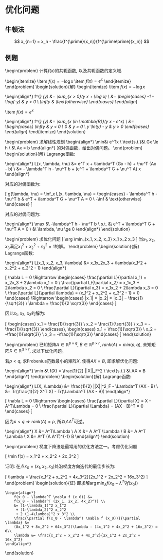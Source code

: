 # 优化问题

## 牛顿法

$$
x_{n+1} = x_n - \frac{f^{\prime}(x_n)}{f^{\prime\prime}(x_n)}
$$

## 例题

\begin{problem}
计算$f(x)$的共轭函数, 以及共轭函数的定义域.

\begin{itemize}
    \item $f(x) = - \log x$
    \item $f(x) = e^x$
\end{itemize}
\end{problem}
\begin{solution}{解}
\begin{itemize}
\item $f(x) = - \log x$

\begin{align*}
    f^{*} (y) &= \sup_{x > 0}(y x + \log x) \\
              &= \begin{cases}
                  -1 - \log(-y) & y < 0 \\
                  \infty & \text{otherwise}
              \end{cases}
\end{align*}

\item $f(x) = e^x$

\begin{align*}
    f^{*} (y) &= \sup_{x \in \mathbb{R}}(y x - e^x) \\
              &= \begin{cases}
                  \infty & y < 0 \\
                  0 & y = 0 \\
                  y \ln(y) - y & y > 0
              \end{cases}
\end{align*}
\end{itemize}
\end{solution}

\begin{problem}
求解线性规划
\begin{align*}
\min&\ e^Tx \\
\text{s.t.}&\ Gx \le h \\
           &\ Ax = b
\end{align*}
的对偶函数，给出对偶问题。
\end{problem}
\begin{solution}{解}
Lagrange函数:

\begin{align*}
    L(x, \lambda, \nu) &= e^T x + \lambda^T (Gx - h) + \nu^T (Ax - b) \\
                       &= - \lambda^T h - \nu^T b + (e^T + \lambda^T G + \nu^T A) x
\end{align*}

对应的对偶函数为:

\[
    g(\lambda, \nu) = \inf_x L(x, \lambda, \nu) = \begin{cases}
        - \lambda^T h - \nu^T b & e^T + \lambda^T G + \nu^T A = 0 \\
        -\inf & \text{otherwise}
    \end{cases}
\]

对应的对偶问题为:

\begin{align*}
    \max &\ -\lambda^T h - \nu^T b \\
    s.t. &\ e^T + \lambda^T G + \nu^T A = 0 \\
         &\ \lambda, \nu \ge 0
\end{align*}
\end{solution}

\begin{problem}
求优化问题
\[
\arg \min_{x_1, x_2, x_3} x_1 x_2 x_3
\]
当$x_1$, $x_2$, $x_3$满足$x_1^2 + x_2^2 + x_3^2 = 1$的解。
\end{problem}
\begin{solution}{解}
Lagrange函数:

\begin{align*}
    L(x_1, x_2, x_3, \lambda) &= x_1x_2x_3 + \lambda(x_1^2 + x_2^2 + x_3^2 - 1)
\end{align*}

\[
    \nabla L = 0 \Rightarrow
    \begin{cases}
        \frac{\partial L}{\partial x_1} = x_2x_3 + 2\lambda x_1 = 0 \\
        \frac{\partial L}{\partial x_2} = x_1x_3 + 2\lambda x_2 = 0 \\
        \frac{\partial L}{\partial x_3} = x_1x_2 + 2\lambda x_3 = 0 \\
        \frac{\partial L}{\partial \lambda} = (x_1^2 + x_2^2 + x_3^2 - 1) = 0
    \end{cases} \Rightarrow
    \begin{cases}
        |x_1| = |x_2| = |x_3| = \frac{1}{\sqrt{3}} \\
        \lambda = \frac{1}{2 \sqrt{3}}
    \end{cases}
\]

因此$x_1$, $x_2$, $x_3$的解为:

\[
    \begin{cases}
        x_1 = \frac{1}{\sqrt{3}} \\
        x_2 = \frac{1}{\sqrt{3}} \\
        x_3 = -\frac{1}{\sqrt{3}}
    \end{cases},
    \begin{cases}
        x_1 = \frac{1}{\sqrt{3}} \\
        x_2 = -\frac{1}{\sqrt{3}} \\
        x_3 = -\frac{1}{\sqrt{3}}
    \end{cases}
\]
\end{solution}

\begin{problem}
已知矩阵$A \in \mathbb{R}^{p \times q}$, $B \in \mathbb{R}^{p \times r}$,
$rank(A) = min(p, q)$, 未知矩阵$X \in \mathbb{R}^{q \times r}$,
求以下优化问题。

若$p < q$, 求Frobenius范数最小的矩阵$X$, 使得$AX = B$, 即求解优化问题:

\begin{align*}
\min &\ f(X) = \frac{1}{2} ||X||_F^2 \\
\text{s.t.} &\ AX = B
\end{align*}
\end{problem}
\begin{solution}{解}
Lagrange函数:

\begin{align*}
L(X, \Lambda) &= \frac{1}{2} ||X||^2_F - \Lambda^T (AX - B) \\
              &= Tr(\frac{1}{2} X^T X) - Tr(\Lambda^T (AX - B))
\end{align*}

\[
    \nabla L = 0 \Rightarrow
    \begin{cases}
        \frac{\partial L}{\partial X} = X - A^T\Lambda  = 0 \\
        \frac{\partial L}{\partial \Lambda} = (AX - B)^T = 0
    \end{cases}
\]

因为$p < q \Rightarrow rank(A) = p$, 所以$AA^T$可逆。

\begin{align*}
    X &= A^T\Lambda \\
    A X &= A A^T \Lambda \\
    B &= A A^T \Lambda \\
    X &= A^T (A A^T)^{-1} B
\end{align*}
\end{solution}

\begin{problem}
梯度下降法是最常用的优化方法之一。考虑优化问题

\[
    \min f(x) = x_1^2 + x_2^2 + 2x_3^2
\]

证明: 在点$x_0 = (x_1, x_2, x_3)$处沿梯度方向迭代的最佳步长为:

\[
    \lambda = \frac{x_1^2 + x_2^2 + 4x_3^2}{2x_1^2 + 2x_2^2 + 16x_3^2}
\]
\end{problem}
\begin{solution}{证}
    即求解$\arg \min_\lambda f(x_0 - \lambda^T \nabla f(x_0))$

    \begin{align*}
        f(x_0 - \lambda^T \nabla f (x_0)) &=
        f(x_0 - \lambda^T (2x_1, 2x_2, 4x_2)^T) \\
        &= (1-\lambda_1)^2 x_1^2
         + (1-\lambda_2)^2 x_2^2
         + 2 (1-4\lambda)^2 x_3^2 \\
        \frac{\partial f(x_0 - \lambda^T \nabla f (x_0))}{\partial \lambda} &= 
        (8x_1^2 + 8x_2^2 + 64x_3^2)\lambda - (4x_1^2 + 4x_2^2 + 16x_3^2) = 0\\
        \lambda &= \frac{x_1^2 + x_2^2 + 4x_3^2}{2x_1^2 + 2x_2^2 + 16x_3^2}
    \end{align*}
\end{solution}